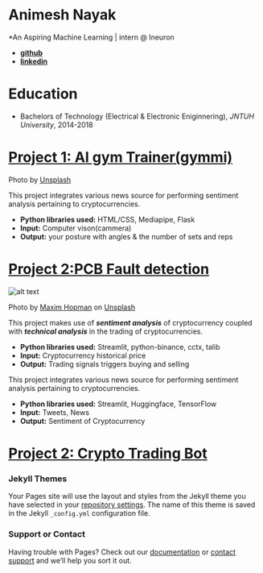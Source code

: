 # Animesh Nayak
*An Aspiring Machine Learning  | intern @ Ineuron
* **<A href="https://github.com/animeesh">github</A>**
* **<A href="https://www.linkedin.com/in/animeshnayak/">linkedin</A>**

# Education

* Bachelors of Technology (Electrical & Electronic Eniginnering), *JNTUH University*, 2014-2018

# [Project 1: AI gym Trainer(gymmi)](http://youtube.com/dataprofessor)
Photo by <a href="https://www.google.com/url?sa=i&url=https%3A%2F%2Fwww.shutterstock.com%2Fvideo%2Fclip-1014575498-pcb-board-mainboard-smd-processor-animation-design&psig=AOvVaw3Kc07Pz8nconwKurpbviW0&ust=1622506988433000&source=images&cd=vfe&ved=0CAIQjRxqFwoTCLCF19vT8vACFQAAAAAdAAAAABAD">Unsplash</a>

This project integrates various news source for performing sentiment analysis pertaining to cryptocurrencies.
* **Python libraries used:** HTML/CSS, Mediapipe, Flask
* **Input:** Computer vison(cammera)
* **Output:** your posture with angles & the number of sets and reps

# [Project 2:PCB Fault detection](http://youtube.com/dataprofessor)
![alt text](maxim-hopman-fiXLQXAhCfk-unsplash.jpg)

Photo by <a href="https://unsplash.com/@nampoh?utm_source=unsplash&utm_medium=referral&utm_content=creditCopyText">Maxim Hopman</a> on <a href="https://unsplash.com/s/photos/cryptocurrency-trading?utm_source=unsplash&utm_medium=referral&utm_content=creditCopyText">Unsplash</a>

This project makes use of ***sentiment analysis*** of cryptocurrency coupled with ***technical analysis*** in the trading of cryptocurrencies.
* **Python libraries used:** Streamlit, python-binance, cctx, talib
* **Input:** Cryptocurrency historical price
* **Output:** Trading signals triggers buying and selling


This project integrates various news source for performing sentiment analysis pertaining to cryptocurrencies.
* **Python libraries used:** Streamlit, Huggingface, TensorFlow
* **Input:** Tweets, News
* **Output:** Sentiment of Cryptocurrency

# [Project 2: Crypto Trading Bot](http://youtube.com/dataprofessor)

### Jekyll Themes

Your Pages site will use the layout and styles from the Jekyll theme you have selected in your [repository settings](https://github.com/animeesh/portfolio_Animesh_Nayak/settings/pages). The name of this theme is saved in the Jekyll `_config.yml` configuration file.

### Support or Contact

Having trouble with Pages? Check out our [documentation](https://docs.github.com/categories/github-pages-basics/) or [contact support](https://support.github.com/contact) and we’ll help you sort it out.
